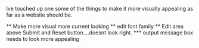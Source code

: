 Ive touched up one some of the things to make it more visually appealing as far as a website should be. 


** Make more visual more current looking
** edit font family
** Edit area above Submit and Reset button....doesnt look right.
*** output message box needs to look more appealing
